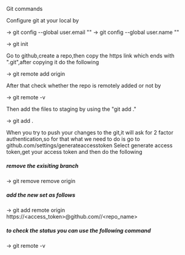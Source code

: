 Git commands

Configure git at your local by 

-> git config --global user.email "<email>"
-> git config --global user.name  "<name>"

-> git init 

Go to github,create a repo,then copy the https link which ends
with ".git",after copying it do the following

-> git remote add origin <link you copied>

After that check whether the repo is remotely added or not by

-> git remote -v

Then add the files to staging by using the "git add ."

-> git add .

When you try to push your changes to the git,it will ask for 2 factor
authentication,so for that what we need to do is go to github.com/settings/generateaccesstoken
Select generate access token,get your access token and then do the following

##### remove the exisiting branch

-> git remove remove origin

##### add the new set as follows

-> git add remote origin https://<access_token>@github.com/<username>/<repo_name>

##### to check the status you can use the following command

-> git remote -v
